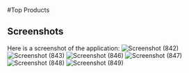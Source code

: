 #Top Products

## Screenshots

Here is a screenshot of the application:
![Screenshot (842)](https://github.com/user-attachments/assets/3209bf27-5bc6-4378-bcd7-7d65d3cd62f9)
![Screenshot (843)](https://github.com/user-attachments/assets/a69b06d7-d2ac-448d-a91f-72bcde08833c)
![Screenshot (846)](https://github.com/user-attachments/assets/2968f8a7-80e4-430f-8a6e-8163893cf1bf)
![Screenshot (847)](https://github.com/user-attachments/assets/82e384f2-06e1-42a1-b00b-ad88e6dbf10b)
![Screenshot (848)](https://github.com/user-attachments/assets/24752ee7-ab7f-40e1-8201-54c49d8ef7bc)
![Screenshot (849)](https://github.com/user-attachments/assets/cb43c3d3-a3fd-4f85-bb2a-ab5140216918)

